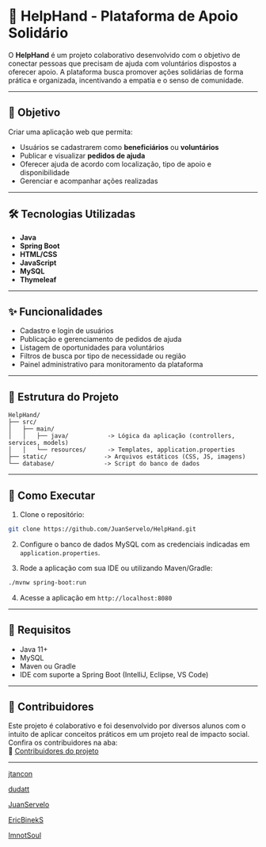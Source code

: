 # 🤝 HelpHand - Plataforma de Apoio Solidário

O **HelpHand** é um projeto colaborativo desenvolvido com o objetivo de conectar pessoas que precisam de ajuda com voluntários dispostos a oferecer apoio. A plataforma busca promover ações solidárias de forma prática e organizada, incentivando a empatia e o senso de comunidade.

---

## 🎯 Objetivo

Criar uma aplicação web que permita:

- Usuários se cadastrarem como **beneficiários** ou **voluntários**
- Publicar e visualizar **pedidos de ajuda**
- Oferecer ajuda de acordo com localização, tipo de apoio e disponibilidade
- Gerenciar e acompanhar ações realizadas

---

## 🛠️ Tecnologias Utilizadas

- **Java**
- **Spring Boot**
- **HTML/CSS**
- **JavaScript**
- **MySQL**
- **Thymeleaf**

---

## ✨ Funcionalidades

- Cadastro e login de usuários
- Publicação e gerenciamento de pedidos de ajuda
- Listagem de oportunidades para voluntários
- Filtros de busca por tipo de necessidade ou região
- Painel administrativo para monitoramento da plataforma

---

## 📂 Estrutura do Projeto

```
HelpHand/
├── src/
│   ├── main/
│   │   ├── java/           -> Lógica da aplicação (controllers, services, models)
│   │   └── resources/      -> Templates, application.properties
├── static/                -> Arquivos estáticos (CSS, JS, imagens)
└── database/              -> Script do banco de dados
```

---

## 🚀 Como Executar

1. Clone o repositório:
```bash
git clone https://github.com/JuanServelo/HelpHand.git
```

2. Configure o banco de dados MySQL com as credenciais indicadas em `application.properties`.

3. Rode a aplicação com sua IDE ou utilizando Maven/Gradle:
```bash
./mvnw spring-boot:run
```

4. Acesse a aplicação em `http://localhost:8080`

---

## 📌 Requisitos

- Java 11+
- MySQL
- Maven ou Gradle
- IDE com suporte a Spring Boot (IntelliJ, Eclipse, VS Code)

---

## 🤝 Contribuidores

Este projeto é colaborativo e foi desenvolvido por diversos alunos com o intuito de aplicar conceitos práticos em um projeto real de impacto social. Confira os contribuidores na aba:  
🔗 [Contribuidores do projeto](https://github.com/JuanServelo/HelpHand/graphs/contributors)

---
[jtancon](https://github.com/jtancon)

[dudatt](https://github.com/dudatt)

[JuanServelo](https://github.com/JuanServelo)

[EricBinekS](https://github.com/EricBinekS)

[ImnotSoul](https://github.com/ImnotSoul)

